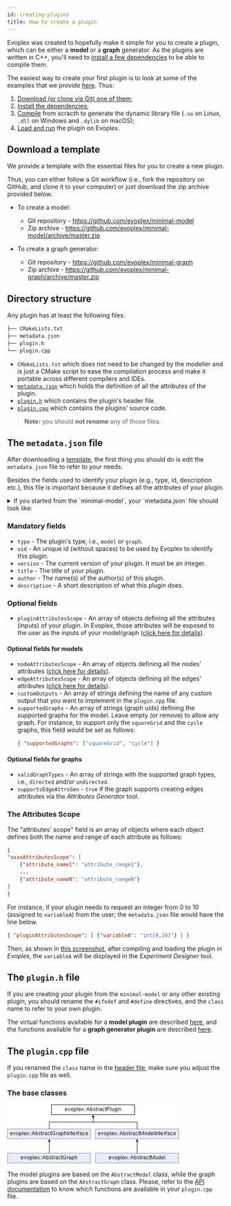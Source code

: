 ```yaml
---
id: creating-plugins
title: How to create a plugin
---
```


Evoplex was created to hopefully make it simple for you to create a plugin, which can be either a **model** or a **graph** generator. As the plugins are written in C++, you'll need to [install a few dependencies](installing-dependencies) to be able to compile them.

The easiest way to create your first plugin is to look at some of the examples that we provide [here](example-plugins). Thus:
1. [Download (or clone via Git) one of them](example-plugins);
2. [Install the dependencies](installing-dependencies);
3. [Compile](compiling-plugins) from scracth to generate the dynamic library file (`.so` on Linux, `.dll` on Windows and `.dylib` on macOS);
4. [Load and run](running-plugins) the plugin on Evoplex.

## Download a template

We provide a template with the essential files for you to create a new plugin.

Thus, you can either follow a Git workflow (i.e., fork the repository on GitHub, and clone it to your computer) or just download the zip archive provided below.

* To create a model:
    * Git repository - https://github.com/evoplex/minimal-model
    * Zip archive - https://github.com/evoplex/minimal-model/archive/master.zip

* To create a graph generator:
    * Git repository - https://github.com/evoplex/minimal-graph
    * Zip archive - https://github.com/evoplex/minimal-graph/archive/master.zip

## Directory structure

Any plugin has at least the following files:
``` bash
├── CMakeLists.txt
├── metadata.json
├── plugin.h
└── plugin.cpp
```

* `CMakeLists.txt` which does not need to be changed by the modeller and is just a CMake script to ease the compilation process and make it portable across different compilers and IDEs.
* [`metadata.json`](#the-metadatajson-file) which holds the definition of all the attributes of the plugin.
* [`plugin.h`](#the-pluginh-file) which contains the plugin's header file.
* [`plugin.cpp`](#the-plugincpp-file) which contains the plugins' source code.

> **Note:** you should **not rename** any of those files.

## The `metadata.json` file

After downloading a [template](#download-a-template), the first thing you should do is edit the `metadata.json` file to refer to your needs.

Besides the fields used to identify your plugin (e.g., type, id, description etc.), this file is important because it defines all the attributes of your plugin.

<details>
<summary>
If you started from the `minimal-model`, your `metadata.json` file should look like:
</summary>
``` json
{
  "type": "model",
  "uid": "minimalModel",
  "version": 1,
  "title": "Mininal Model",
  "author": "Evoplex Team",
  "description": "This is a mininal example of a model plugin for Evoplex.",

  "pluginAttributesScope": [],
  "nodeAttributesScope": [],
  "edgeAttributesScope": [],

  "supportedGraphs": [],
  "customOutputs": []
}
```
</details>

<details>
<summary>
If you started from the `minimal-graph`, your `metadata.json` file should look like:
</summary>
``` json
{
  "type": "graph",
  "uid": "minimalGraph",
  "version": 1,
  "title": "Mininal Graph",
  "author": "Evoplex Team",
  "description": "This is a mininal example of a graph plugin for Evoplex.",

  "pluginAttributesScope": [],
  "supportsEdgeAttrsGen": true,
  "validGraphTypes": ["undirected", "directed"]
}
```
</details>

### Mandatory fields
* `type` - The plugin's type, i.e., `model` or `graph`.
* `uid` - An unique id (without spaces) to be used by Evoplex to identify this plugin.
* `version` - The current version of your plugin. It must be an integer.
* `title` - The title of your plugin.
* `author` - The name(s) of the author(s) of this plugin.
* `description` - A short description of what this plugin does.

### Optional fields
* `pluginAttributesScope` - An array of objects defining all the attributes (inputs) of your plugin. In Evoplex, those attributes will be exposed to the user as the inputs of your model/graph ([click here for details](#the-attributes-scope)).

#### Optional fields for models
* `nodeAttributesScope` - An array of objects defining all the nodes' attributes ([click here for details](#the-attributes-scope)).
* `edgeAttributesScope` - An array of objects defining all the edges' attributes ([click here for details](#the-attributes-scope)).
* `customOutputs` - An array of strings defining the name of any custom output that you want to implement in the `plugin.cpp` file.
* `supportedGraphs` - An array of strings (graph uids) defining the supported graphs for the model. Leave empty (or remove) to allow any graph. For instance, to support only the `squareGrid` and the `cycle` graphs, this field would be set as follows:
    ```json
    { "supportedGraphs": ["squareGrid", "cycle"] }
    ```

#### Optional fields for graphs
* `validGraphTypes` - An array of strings with the supported graph types, i.e., `directed` and/or `undirected`.
* `supportsEdgeAttrsGen` - `true` if the graph supports creating edges attributes via the *Attributes Generator* tool.


### The Attributes Scope

The "attributes' scope" field is an array of objects where each object defines both the name and range of each attribute as follows:
```json
{
"xxxxAttributesScope": [
    {"attribute_name1": "attribute_range1"},
    ...
    {"attribute_nameN": "attribute_rangeN"}
]
}
```

For instance, if your plugin needs to request an integer from 0 to 10 (assigned to `variableA`) from the user; the `metadata.json` file would have the line below.
```json
{ "pluginAttributesScope": [ {"variableA": "int[0,10]"} ] }
```
Then, as shown in <a href="/img/experiment_designer_0.2.0.png" target="_blank">this screenshot</a>, after compiling and loading the plugin in *Evoplex*, the `variableA` will be displayed in the *Experiment Designer* tool.


## The `plugin.h` file

If you are creating your plugin from the `minimal-model` or any other existing plugin, you should rename the `#ifndef` and `#define` directives, and the `class` name to refer to your own plugin.

The virtual functions available for a **model plugin** are described <a href="https://github.com/evoplex/minimal-model/blob/master/plugin.h" target="_blank">here</a>, and the functions available for a **graph generator plugin** are described <a href="https://github.com/evoplex/minimal-graph/blob/master/plugin.h" target="_blank">here</a>.


## The `plugin.cpp` file

If you renamed the `class` name in the [header file](#the-pluginh-file), make sure you adjust the `plugin.cpp` file as well.

### The base classes

<img src="/api/0.2.1/classevoplex_1_1AbstractPlugin.png" />

The model plugins are based on the `AbstractModel` class, while the graph plugins are based on the `AbstractGraph` class. Please, refer to the <a href="/api/0.2.1/modules.html" target="_blank">API documentation</a> to know which functions are available in your `plugin.cpp` file.

